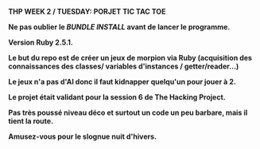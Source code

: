 <strong> THP WEEK 2 / TUESDAY: PORJET TIC TAC TOE <strong>

Ne pas oublier le *BUNDLE INSTALL* avant de lancer le programme.

Version Ruby 2.5.1. 

Le but du repo est de créer un jeux de morpion via Ruby (acquisition des connaissances des classes/ variables d'instances / getter/reader...)

Le jeux n'a pas d'AI donc il faut kidnapper quelqu'un pour jouer à 2.

Le projet était validant pour la session 6 de The Hacking Project.

Pas très poussé niveau déco et surtout un code un peu barbare, mais il tient la route.

Amusez-vous pour le slognue nuit d'hivers.  
